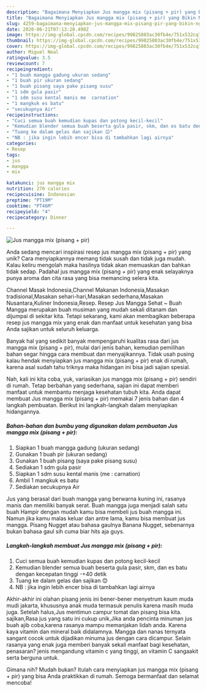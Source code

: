 ```yaml
---
description: "Bagaimana Menyiapkan Jus mangga mix (pisang + pir) yang Bikin Ngiler"
title: "Bagaimana Menyiapkan Jus mangga mix (pisang + pir) yang Bikin Ngiler"
slug: 4259-bagaimana-menyiapkan-jus-mangga-mix-pisang-pir-yang-bikin-ngiler
date: 2020-06-21T07:13:28.498Z
image: https://img-global.cpcdn.com/recipes/99825803ac30fb4e/751x532cq70/jus-mangga-mix-pisang-pir-foto-resep-utama.jpg
thumbnail: https://img-global.cpcdn.com/recipes/99825803ac30fb4e/751x532cq70/jus-mangga-mix-pisang-pir-foto-resep-utama.jpg
cover: https://img-global.cpcdn.com/recipes/99825803ac30fb4e/751x532cq70/jus-mangga-mix-pisang-pir-foto-resep-utama.jpg
author: Miguel Neal
ratingvalue: 3.5
reviewcount: 7
recipeingredient:
- "1 buah mangga gadung ukuran sedang"
- "1 buah pir ukuran sedang"
- "1 buah pisang saya pake pisang susu"
- "1 sdm gula pasir"
- "1 sdm susu kental manis me  carnation"
- "1 mangkuk es batu"
- "secukupnya Air"
recipeinstructions:
- "Cuci semua buah kemudian kupas dan potong kecil-kecil"
- "Kemudian blender semua buah beserta gula pasir, skm, dan es batu dengan kecepatan tinggi -+40 detik"
- "Tuang ke dalam gelas dan sajikan 😊"
- "NB : jika ingin lebih encer bisa di tambahkan lagi airnya"
categories:
- Resep
tags:
- jus
- mangga
- mix

katakunci: jus mangga mix 
nutrition: 270 calories
recipecuisine: Indonesian
preptime: "PT19M"
cooktime: "PT46M"
recipeyield: "4"
recipecategory: Dinner

---
```



![Jus mangga mix (pisang + pir)](https://img-global.cpcdn.com/recipes/99825803ac30fb4e/751x532cq70/jus-mangga-mix-pisang-pir-foto-resep-utama.jpg)

Anda sedang mencari inspirasi resep jus mangga mix (pisang + pir) yang unik? Cara menyiapkannya memang tidak susah dan tidak juga mudah. Kalau keliru mengolah maka hasilnya tidak akan memuaskan dan bahkan tidak sedap. Padahal jus mangga mix (pisang + pir) yang enak selayaknya punya aroma dan cita rasa yang bisa memancing selera kita.

Channel Masak Indonesia,Channel Makanan Indonesia,Masakan tradisional,Masakan sehari-hari,Masakan sederhana,Masakan Nusantara,Kuliner Indonesia,Resep. Resep Jus Mangga Sehat ~ Buah Mangga merupakan buah musiman yang mudah sekali ditanam dan dijumpai di sekitar kita. Tetapi sekarang, kami akan membagikan beberapa resep jus mangga mix yang enak dan manfaat untuk kesehatan yang bisa Anda sajikan untuk seluruh keluarga.

Banyak hal yang sedikit banyak mempengaruhi kualitas rasa dari jus mangga mix (pisang + pir), mulai dari jenis bahan, kemudian pemilihan bahan segar hingga cara membuat dan menyajikannya. Tidak usah pusing kalau hendak menyiapkan jus mangga mix (pisang + pir) enak di rumah, karena asal sudah tahu triknya maka hidangan ini bisa jadi sajian spesial.


Nah, kali ini kita coba, yuk, variasikan jus mangga mix (pisang + pir) sendiri di rumah. Tetap berbahan yang sederhana, sajian ini dapat memberi manfaat untuk membantu menjaga kesehatan tubuh kita. Anda dapat membuat Jus mangga mix (pisang + pir) memakai 7 jenis bahan dan 4 langkah pembuatan. Berikut ini langkah-langkah dalam menyiapkan hidangannya.

<!--inarticleads1-->

##### Bahan-bahan dan bumbu yang digunakan dalam pembuatan Jus mangga mix (pisang + pir):

1. Siapkan 1 buah mangga gadung (ukuran sedang)
1. Gunakan 1 buah pir (ukuran sedang)
1. Gunakan 1 buah pisang (saya pake pisang susu)
1. Sediakan 1 sdm gula pasir
1. Siapkan 1 sdm susu kental manis (me : carnation)
1. Ambil 1 mangkuk es batu
1. Sediakan secukupnya Air


Jus yang berasal dari buah mangga yang berwarna kuning ini, rasanya manis dan memiliki banyak serat. Buah mangga juga menjadi salah satu buah Hampir dengan mudah kamu bisa membeli jus buah mangga ini. Namun jika kamu malas keluar dan antre lama, kamu bisa membuat jus mangga. Pisang Nugget atau bahasa gaulnya Banana Nugget, sebenarnya bukan bahasa gaul sih cuma biar hits aja guys. 

<!--inarticleads2-->

##### Langkah-langkah membuat Jus mangga mix (pisang + pir):

1. Cuci semua buah kemudian kupas dan potong kecil-kecil
1. Kemudian blender semua buah beserta gula pasir, skm, dan es batu dengan kecepatan tinggi -+40 detik
1. Tuang ke dalam gelas dan sajikan 😊
1. NB : jika ingin lebih encer bisa di tambahkan lagi airnya


Akhir-akhir ini olahan pisang jenis ini bener-bener menyetrum kaum muda mudi jakarta, khususnya anak muda termasuk penulis karena masih muda juga. Setelah halus,Jus mentimun campur tomat dan pisang bisa kita. sajikan,Rasa jus yang satu ini cukup unik,Jika anda pencinta minuman jus buah ajib coba,karena rasanya mampu memanjakan lidah anda. Karena kaya vitamin dan mineral baik didalamnya. Mangga dan nanas ternyata sangant cocok untuk dijadikan minuma jus dengan cara dicampur. Selain rasanya yang enak juga memberi banyak sekali manfaat bagi kesehatan, penasaran? jenis mengandung vitamin c yang tinggi, an vitamin C sangaakit serta berguna untuk. 

Gimana nih? Mudah bukan? Itulah cara menyiapkan jus mangga mix (pisang + pir) yang bisa Anda praktikkan di rumah. Semoga bermanfaat dan selamat mencoba!
